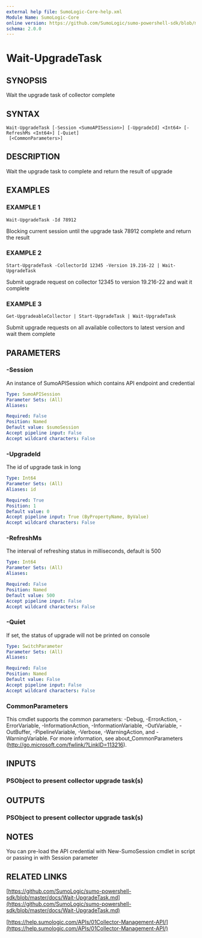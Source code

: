 ```yaml
---
external help file: SumoLogic-Core-help.xml
Module Name: SumoLogic-Core
online version: https://github.com/SumoLogic/sumo-powershell-sdk/blob/master/docs/Wait-UpgradeTask.md
schema: 2.0.0
---
```


# Wait-UpgradeTask

## SYNOPSIS
Wait the upgrade task of collector complete

## SYNTAX

```
Wait-UpgradeTask [-Session <SumoAPISession>] [-UpgradeId] <Int64> [-RefreshMs <Int64>] [-Quiet]
 [<CommonParameters>]
```

## DESCRIPTION
Wait the upgrade task to complete and return the result of upgrade

## EXAMPLES

### EXAMPLE 1
```
Wait-UpgradeTask -Id 78912
```

Blocking current session until the upgrade task 78912 complete and return the result

### EXAMPLE 2
```
Start-UpgradeTask -CollectorId 12345 -Version 19.216-22 | Wait-UpgradeTask
```

Submit upgrade request on collector 12345 to version 19.216-22 and wait it complete

### EXAMPLE 3
```
Get-UpgradeableCollector | Start-UpgradeTask | Wait-UpgradeTask
```

Submit upgrade requests on all available collectors to latest version and wait them complete

## PARAMETERS

### -Session
An instance of SumoAPISession which contains API endpoint and credential

```yaml
Type: SumoAPISession
Parameter Sets: (All)
Aliases:

Required: False
Position: Named
Default value: $sumoSession
Accept pipeline input: False
Accept wildcard characters: False
```

### -UpgradeId
The id of upgrade task in long

```yaml
Type: Int64
Parameter Sets: (All)
Aliases: id

Required: True
Position: 1
Default value: 0
Accept pipeline input: True (ByPropertyName, ByValue)
Accept wildcard characters: False
```

### -RefreshMs
The interval of refreshing status in milliseconds, default is 500

```yaml
Type: Int64
Parameter Sets: (All)
Aliases:

Required: False
Position: Named
Default value: 500
Accept pipeline input: False
Accept wildcard characters: False
```

### -Quiet
If set, the status of upgrade will not be printed on console

```yaml
Type: SwitchParameter
Parameter Sets: (All)
Aliases:

Required: False
Position: Named
Default value: False
Accept pipeline input: False
Accept wildcard characters: False
```

### CommonParameters
This cmdlet supports the common parameters: -Debug, -ErrorAction, -ErrorVariable, -InformationAction, -InformationVariable, -OutVariable, -OutBuffer, -PipelineVariable, -Verbose, -WarningAction, and -WarningVariable.
For more information, see about_CommonParameters (http://go.microsoft.com/fwlink/?LinkID=113216).

## INPUTS

### PSObject to present collector upgrade task(s)

## OUTPUTS

### PSObject to present collector upgrade task(s)

## NOTES
You can pre-load the API credential with New-SumoSession cmdlet in script or passing in with Session parameter

## RELATED LINKS

[https://github.com/SumoLogic/sumo-powershell-sdk/blob/master/docs/Wait-UpgradeTask.md](https://github.com/SumoLogic/sumo-powershell-sdk/blob/master/docs/Wait-UpgradeTask.md)

[https://help.sumologic.com/APIs/01Collector-Management-API/](https://help.sumologic.com/APIs/01Collector-Management-API/)

